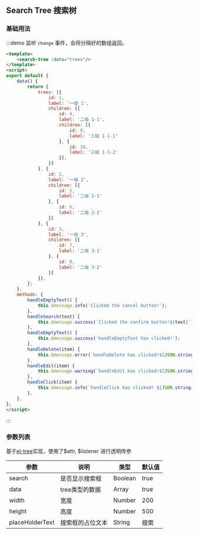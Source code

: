 ## Search Tree 搜索树

### 基础用法
:::demo 监听 `change` 事件，会将分隔好的数组返回。

```html
<template>
    <search-tree :data="trees"/>
</template>
<script>
export default {
    data() {
        return {
            trees: [{
                id: 1,
                label: '一级 1',
                children: [{
                    id: 4,
                    label: '二级 1-1',
                    children: [{
                        id: 9,
                        label: '三级 1-1-1'
                    }, {
                        id: 10,
                        label: '三级 1-1-2'
                    }],
                }]
            }, {
                id: 2,
                label: '一级 2',
                children: [{
                    id: 5,
                    label: '二级 2-1'
                }, {
                    id: 6,
                    label: '二级 2-2'
                }]
            }, {
                id: 3,
                label: '一级 3',
                children: [{
                    id: 7,
                    label: '二级 3-1'
                }, {
                    id: 8,
                    label: '二级 3-2'
                }]
            }],
        };
    },
    methods: {
        handleEmptyText() {
            this.$message.info('Clicked the cancel button!');
        },
        handleSearch(text) {
            this.$message.success(`Clicked the confirm button!${text}`);
        },
        handleEmptyText() {
            this.$message.success('handleEmptyText has clicked!');
        },
        handleDelete(item) {
            this.$message.error(`handleDelete has clicked!${JSON.stringify(item)}`);
        },
        handleEdit(item) {
            this.$message.warning(`handleEdit has clicked!${JSON.stringify(item)}`);
        },
        handleClick(item) {
            this.$message.info(`handleClick has clicked! ${JSON.stringify(item)}`);
        },
    },
};
</script>
```
:::

### 参数列表
基于[el-tree](https://element.eleme.cn/#/zh-CN/component/tree#scoped-slot)实现，使用了$attr, $listener 进行透明传参


| 参数 | 说明 | 类型 | 默认值 |
|  ----  | ----  |----  | ----  |
| search | 是否显示搜索框 |Boolean | true |
| data | tree类型的数据 |Array | true |
| width | 宽度 |Number | 200 |
| height | 高度 |Number | 500 |
| placeHolderText | 搜索框的占位文本|String | 搜索 |
